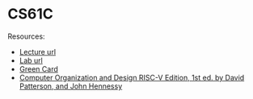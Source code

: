 # CS61C

Resources:
* [Lecture url](https://inst.eecs.berkeley.edu/~cs61c/fa20/#by-week)
* [Lab url](https://github.com/61c-teach/fa20-lab-starter/tree/master)
* [Green Card]()
* [Computer Organization and Design RISC-V Edition, 1st ed. by David Patterson, and John Hennessy](http://home.ustc.edu.cn/~louwenqi/reference_books_tools/Computer%20Organization%20and%20Design%20RISC-V%20edition.pdf)
